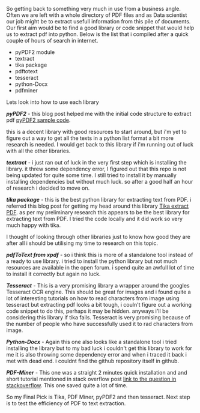 So getting back to something very much in use from a business angle. Often we are left with a whole directory of PDF files and as Data scientist our job might be to extract usefull information from this pile of documents. Our first aim would be to find a good library or code snippet that would help us to extract pdf into python.  Below is the list that i compiled after a quick couple of hours of search in internet. 

* pyPDF2 module
* textract 
* tika package
* pdftotext
* tesseract
* python-Docx
* pdfminer

Lets look into how to use each library

***pyPDF2*** -  this blog post helped me with the initial code structure to extract pdf  [pyPDF2 sample code](https://www.blog.pythonlibrary.org/2018/06/07/an-intro-to-pypdf2).

this is a decent library with good resources to start around, but i'm yet to figure out a way to get all the texts in a python list format a bit more research is needed. I would get back to this library if i'm running out of luck with all the other libraries. 

***textract*** - i just ran out of luck in the very first step which is installing the library.  it threw some dependency error, I figured out that this repo is not being updated for quite some time. I still tried to install it by manually installing dependencies but without much luck. so after a good half an hour of research i decided to move on. 

***tika package*** -  this is the best python library for extracting text from PDF. i referred this blog post for getting my head around this library [Tika extract PDF](https://cbrownley.wordpress.com/2016/06/26/parsing-pdfs-in-python-with-tika/).  as per my preliminary research this appears to be the best library for extracting text from PDF.  I tried the code locally and it did work so very much happy with tika.

I thought of looking through other libraries just to know how good they are after all i should be utilising my time to research on this topic.

***pdfToText from xpdf*** - so i think this is more of a standalone tool instead of a ready to use library. i tried to install the python library but not much resources are available in the open forum.  i spend quite an awfull lot of time to install it correctly but again no luck. 

***Tesseract*** -   This is a very promising library a wrapper around the googles Tesseract OCR engine.  This should be great for images and i found quite a lot of interesting tutorials on how to read characters from image using tesseract but extracting pdf looks a bit tough, i couln't figure out a working code snippet to do this, perhaps it may be hidden. anyways i'll be considering this library if tika fails. Tesseract is very promising because of the number of people who have successfully used it to rad characters from image.

***Python-Docx*** - Again this one also looks like a standalone tool i tried installing the library but to my bad luck i couldn't get this library to work for me it is also throwing some dependency error and when i traced it back i met with dead end. i couldnt find the github repository itself in github.

***PDF-Miner*** - This one was a straight 2 minutes quick installation and and short tutorial mentioned in stack overflow post  [link to the question in stackoverflow](https://stackoverflow.com/questions/26494211/extracting-text-from-a-pdf-file-using-pdfminer-in-python). This one saved quite a lot of time. 

So my Final Pick is Tika, PDF Miner, pyPDF2 and then tesseract. Next step is to test the efficiency of PDF to text extraction.